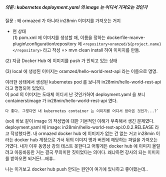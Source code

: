 ##### 의문 : kubernetes deployment.yaml 의 image 는 어디서 가져오는 것인가
질문 : 왜 ormazed 가 아니라 in28min 이미지를 가져오는 거지

* 현 상태   
(1) pom.xml 에 이미지를 생성할 때, 이름을 정하는 dockerfile-manve-plugin\configuration\repository 에 `<repository>oramzed/${project.name}</repository>` 라고 작성 => mvn clean install 하여 이미지를 만듦.

(2) 지금 Docker Hub 에 이미지를 push 가 안되고 있는 상태   

(3) local 에 생성된 이미지는 oramzed/hello-world-rest-api 라는 이름으로 명명.   

이러한 상태에서 생성된 kubernetes pod 를 보니까 in28min/hello-world-rest-api 라고 명명되어 있었다.   
이 pod 의 이미지는 도대체 어디서 난 것인가하여 deployment.yaml 을 보니 containers\image 가 in28min/hello-world-rest-api 였다.   

```
다 좋다. 그렇다면 내 kubernetes container 는 이미지를 어디서 받아온 것인가...?`  
```

(sol)
바보 같이 image 의 작성법에 대한 기본적인 이해가 부족해서 생긴 문제였다.
deployment.yaml 에 image: in28min/hello-world-rest-api:0.0.2.RELEASE 라고 작성했다면.
내 ormazed docker hub 에 이미지가 없는 건 없는 거고 in28min 이라는 docker hub 계정으로 가서 뒤의 이미지 명과 버전에 해당하는 파일을 가져오는 거였다.
내가 이후 동영상 강의 테스트 못한다고 어떻게든 docker hub 에 이미지 올릴려고 아둥바둥한 거는 결국 무의미한 짓이었다는 의미다. 왜냐하면 강사의 되는 이미지를 받아오면 되거든!...에휴..


나는 이거보고 docker hub push 안되는 원인이 여기에 있나하고 좋아했는데..
